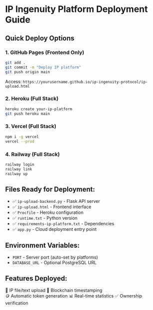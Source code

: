 # IP Ingenuity Platform Deployment Guide

## Quick Deploy Options

### 1. GitHub Pages (Frontend Only)
```bash
git add .
git commit -m "Deploy IP platform"
git push origin main
```
Access: `https://yourusername.github.io/ip-ingenuity-protocol/ip-upload.html`

### 2. Heroku (Full Stack)
```bash
heroku create your-ip-platform
git push heroku main
```

### 3. Vercel (Full Stack)
```bash
npm i -g vercel
vercel --prod
```

### 4. Railway (Full Stack)
```bash
railway login
railway link
railway up
```

## Files Ready for Deployment:
- ✅ `ip-upload-backend.py` - Flask API server
- ✅ `ip-upload.html` - Frontend interface  
- ✅ `Procfile` - Heroku configuration
- ✅ `runtime.txt` - Python version
- ✅ `requirements-ip-platform.txt` - Dependencies
- ✅ `app.py` - Cloud deployment entry point

## Environment Variables:
- `PORT` - Server port (auto-set by platforms)
- `DATABASE_URL` - Optional PostgreSQL URL

## Features Deployed:
🚀 IP file/text upload
🔐 Blockchain timestamping  
🪙 Automatic token generation
📊 Real-time statistics
✅ Ownership verification